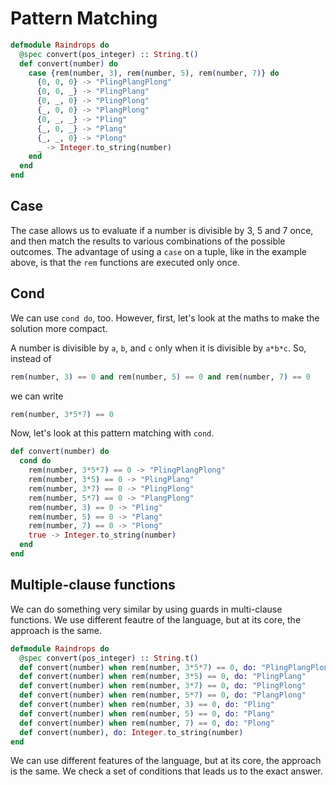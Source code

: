 # Pattern Matching

```elixir
defmodule Raindrops do
  @spec convert(pos_integer) :: String.t()
  def convert(number) do
    case {rem(number, 3), rem(number, 5), rem(number, 7)} do
      {0, 0, 0} -> "PlingPlangPlong"
      {0, 0, _} -> "PlingPlang"
      {0, _, 0} -> "PlingPlong"
      {_, 0, 0} -> "PlangPlong"
      {0, _, _} -> "Pling"
      {_, 0, _} -> "Plang"
      {_, _, 0} -> "Plong"
      _ -> Integer.to_string(number)
    end
  end
end
```

## Case
The case allows us to evaluate if a number is divisible by 3, 5 and 7 once, and then match the results to various combinations of the possible outcomes.
The advantage of using a `case` on a tuple, like in the example above, is that the `rem` functions are executed only once.

## Cond
We can use `cond do`, too.
However, first, let's look at the maths to make the solution more compact.

A number is divisible by `a`, `b`, and `c` only when it is divisible by `a*b*c`.
So, instead of
```elixir
rem(number, 3) == 0 and rem(number, 5) == 0 and rem(number, 7) == 0
```
we can write
```elixir
rem(number, 3*5*7) == 0
```

Now, let's look at this pattern matching with `cond`.

```elixir
def convert(number) do
  cond do
    rem(number, 3*5*7) == 0 -> "PlingPlangPlong"
    rem(number, 3*5) == 0 -> "PlingPlang"
    rem(number, 3*7) == 0 -> "PlingPlong"
    rem(number, 5*7) == 0 -> "PlangPlong"
    rem(number, 3) == 0 -> "Pling"
    rem(number, 5) == 0 -> "Plang"
    rem(number, 7) == 0 -> "Plong"
    true -> Integer.to_string(number)
  end
end
```

## Multiple-clause functions
We can do something very similar by using guards in multi-clause functions.
We use different feautre of the language, but at its core, the approach is the same.

```elixir
defmodule Raindrops do
  @spec convert(pos_integer) :: String.t()
  def convert(number) when rem(number, 3*5*7) == 0, do: "PlingPlangPlong"
  def convert(number) when rem(number, 3*5) == 0, do: "PlingPlang"
  def convert(number) when rem(number, 3*7) == 0, do: "PlingPlong"
  def convert(number) when rem(number, 5*7) == 0, do: "PlangPlong"
  def convert(number) when rem(number, 3) == 0, do: "Pling"
  def convert(number) when rem(number, 5) == 0, do: "Plang"
  def convert(number) when rem(number, 7) == 0, do: "Plong"
  def convert(number), do: Integer.to_string(number)
end
```

We can use different features of the language, but at its core, the approach is the same.
We check a set of conditions that leads us to the exact answer.